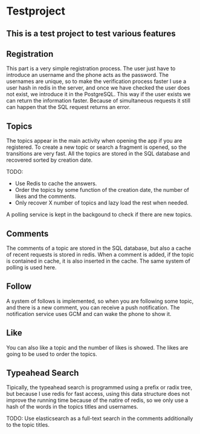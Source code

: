 Testproject
===========

This is a test project to test various features
-----------------------------------------------

Registration
------------

This part is a very simple registration process. The user just have to introduce an username and
the phone acts as the password. The usernames are unique, so to make the verification process faster
I use a user hash in redis in the server, and once we have checked the user does not exist, we introduce it in the 
PostgreSQL. This way if the user exists we can return the information faster. Because of simultaneous 
requests it still can happen that the SQL request returns an error.

Topics
------
The topics appear in the main activity when opening the app if you are registered. To create a new topic or search
a fragment is opened, so the transitions are very fast. All the topics are stored in the SQL database and recovered 
sorted by creation date.

TODO:
- Use Redis to cache the answers.
- Order the topics by some function of the creation date, the number of likes and the comments.
- Only recover X number of topics and lazy load the rest when needed.

A polling service is kept in the backgound to check if there are new topics.

Comments
--------
The comments of a topic are stored in the SQL database, but also a cache of recent requests is stored in redis. When
a comment is added, if the topic is contained in cache, it is also inserted in the cache.
The same system of polling is used here.

Follow
-------
A system of follows is implemented, so when you are following some topic, and there is a new comment, you 
can receive a push notification. The notification service uses GCM and can wake the phone to show it.

Like
----
You can also like a topic and the number of likes is showed. The likes are going to be used to order the topics.

Typeahead Search
----------------
Tipically, the typeahead search is programmed using a prefix or radix tree, but because I use redis for fast access,
using this data structure does not improve the running time because of the natire of redis, so we only use a hash
of the words in the topics titles and usernames.

TODO:
Use elasticsearch as a full-text search in the comments additionally to the topic titles.
